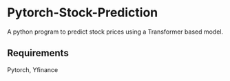 # Pytorch-Stock-Prediction
A python program to predict stock prices using a Transformer based model.

## Requirements
Pytorch, Yfinance